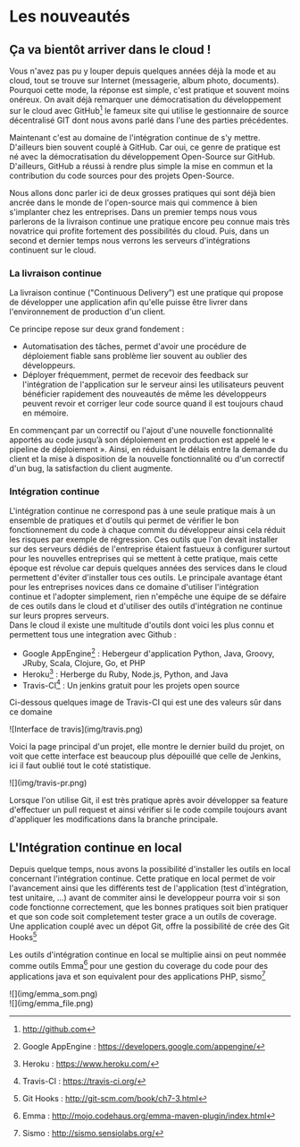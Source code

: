 
# Les nouveautés

## Ça va bientôt arriver dans le cloud !

Vous n'avez pas pu y louper depuis quelques années déjà la mode et au cloud, tout se trouve sur Internet (messagerie, album photo, documents). Pourquoi cette mode, la réponse est simple, c'est pratique et souvent moins onéreux. On avait déjà remarquer une démocratisation du développement sur le cloud avec GitHub[^github] le fameux site qui utilise le gestionnaire de source décentralisé GIT dont nous avons parlé dans l'une des parties précédentes.

Maintenant c'est au domaine de l'intégration continue de s'y mettre. D'ailleurs bien souvent couplé à GitHub. Car oui, ce genre de pratique est né avec la démocratisation du développement Open-Source sur GitHub. D'ailleurs, GitHub a réussi à rendre plus simple la mise en commun et la contribution du code sources pour des projets Open-Source.

Nous allons donc parler ici de deux grosses pratiques qui sont déjà bien ancrée dans le monde de l'open-source mais qui commence à bien s'implanter chez les entreprises. Dans un premier temps nous vous parlerons de la livraison continue une pratique encore peu connue mais très novatrice qui profite fortement des possibilités du cloud. Puis, dans un second et dernier temps nous verrons les serveurs d'intégrations continuent sur le cloud.

[^github]: http://github.com

### La livraison continue

La livraison continue ("Continuous Delivery”) est une pratique qui propose de développer une application afin qu'elle puisse être livrer dans l'environnement de production d'un client.

Ce principe repose sur deux grand fondement :

* Automatisation des tâches, permet d'avoir une procédure de déploiement fiable sans problème lier souvent au oublier des développeurs.
* Déployer fréquemment, permet de recevoir des feedback  sur l'intégration de l'application sur le serveur ainsi les utilisateurs peuvent bénéficier rapidement des nouveautés de même les développeurs peuvent revoir et corriger leur code source quand il est toujours chaud en mémoire.

En commençant par un correctif ou l'ajout d'une nouvelle fonctionnalité apportés au code jusqu’à son déploiement en production est appelé le « pipeline de déploiement ». Ainsi, en réduisant le délais entre la demande du client et la mise à disposition de la nouvelle fonctionnalité ou d'un correctif d'un bug, la satisfaction du client augmente.

### Intégration continue

L'intégration continue ne correspond pas à une seule pratique mais à un ensemble de pratiques et d'outils qui permet de vérifier le bon fonctionnement du code à chaque commit du développeur ainsi cela réduit les risques par exemple de régression. Ces outils que l'on devait installer sur des serveurs dédiés de l'entreprise étaient fastueux à configurer surtout pour les nouvelles entreprises qui se mettent à cette pratique, mais cette époque est révolue car depuis quelques années des services dans le cloud permettent d'éviter d'installer tous ces outils. Le principale avantage étant pour les entreprises novices dans ce domaine d'utiliser l'intégration continue et l'adopter simplement, rien n'empêche une équipe de se défaire de ces outils dans le cloud et d'utiliser des outils d'intégration ne continue sur leurs propres serveurs.  
Dans le cloud il existe une multitude d'outils dont voici les plus connu et permettent tous une integration avec Github :

* Google AppEngine[^google_appengine] : Hebergeur d'application Python, Java, Groovy, JRuby, Scala, Clojure, Go, et PHP
* Heroku[^heroku] : Herberge du Ruby, Node.js, Python, and Java
* Travis-CI[^travis-ci] : Un jenkins gratuit pour les projets open source

[^google_appengine]: Google AppEngine : https://developers.google.com/appengine/
[^heroku]: Heroku : https://www.heroku.com/
[^travis-ci]: Travis-CI : https://travis-ci.org/

Ci-dessous quelques image de Travis-CI qui est une des valeurs sûr dans ce domaine
<div>![Interface de travis](img/travis.png)</div>

Voici la page principal d'un projet, elle montre le dernier build du projet, on voit que cette interface est beaucoup plus dépouillé que celle de Jenkins, ici il faut oublié tout le coté statistique.
<div>![](img/travis-pr.png)</div>

Lorsque l'on utilise Git, il est très pratique après avoir développer sa feature d'effectuer un pull request et ainsi vérifier si le code compile toujours avant d'appliquer les modifications dans la branche principale.

## L'Intégration continue en local

Depuis quelque temps, nous avons la possibilité d'installer les outils en local concernant l'intégration continue. Cette pratique en local permet de voir l'avancement ainsi que les différents test de l'application (test d'intégration, test unitaire, ...) avant de commiter ainsi le developpeur pourra voir si son code fonctionne correctement, que les bonnes pratiques soit bien pratiquer et que son code soit completement tester grace a un outils de coverage. Une application couplé avec un dépot Git, offre la possibilité de crée des Git Hooks[^integrationContinueLocal] 

[^integrationContinueLocal]: Git Hooks : http://git-scm.com/book/ch7-3.html

Les outils d'intégration continue en local se multiplie ainsi on peut nommée comme outils Emma[^emma] pour une gestion du coverage du code pour des applications java et son equivalent pour des applications PHP, sismo[^sismo]

[^sismo]: Sismo : http://sismo.sensiolabs.org/
[^emma]: Emma : http://mojo.codehaus.org/emma-maven-plugin/index.html


<div>![](img/emma_som.png)</div>
<div>![](img/emma_file.png)</div>
